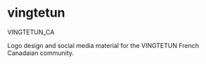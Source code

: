 # vingtetun
VINGTETUN_CA

Logo design and social media material for the VINGTETUN French Canadaian community.
